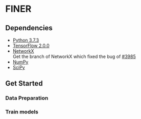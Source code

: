 # FINER

## Dependencies
- [Python 3.7.3](https://www.python.org/downloads/release/python-373/)</br>
- [TensorFlow 2.0.0](https://www.tensorflow.org/)</br>
- [NetworkX](https://github.com/haochenucr/networkx/tree/bugfix-for-to_scipy_sparse_matrix-function)</br>
Get the branch of NetworkX which fixed the bug of [#3985](https://github.com/networkx/networkx/pull/3985)</br>
- [NumPy](https://numpy.org/)</br>
- [SciPy](https://www.scipy.org/)</br>

## Get Started
### Data Preparation
### Train models
